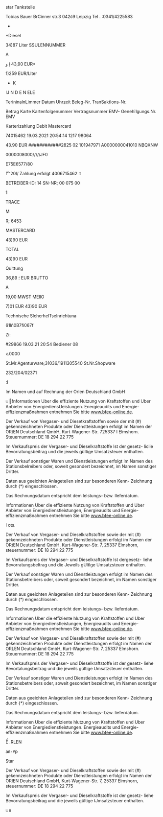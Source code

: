 star Tankstelle

Tobias Bauer
BrCinner str.3
042٥9  Leipzig
Tel . :0341/4225583

*
*Diesel

34)87  Liter  SSULENNUMMER

A

و  ị
43,90  EUR*

1)259  EUR/Llter

+  K

IJ  N  D  E  N ELE

TerininalnLimmer
Datum
Uhrzeit
Beleg-Nr.
TranSaktIons-Nr.

Betrag
Karte
Kartenfolgenummer
Vertragsnummer
EMV-
Genehĩlgungs.Nr.
EMV

Karterizahlung
Debit  Mastercard

74015462
19.03.2021
20:54:14
1217
98064

43.90  EUR
############2825
02
101947971
Α0000000041010
NBQXNW

0000008000/////JF0

E75E6577/80

ًا20^ًا/
Zahlung  erfolgt
4006715462
 ؛؛

BETREIBER-ID:
14  SN-NR;  00  075  00

1

TRACE

M

R;  6453

MASTERCARD

43)90  EUR

TOTAL

43)90  EUR

Quittung

؛
36,89  EUR  BRUTTO

A

19,00 MWST
MEllO

7)01  EUR
43)90  EUR

Technische  SlcherhelTselnrichtuna

61lň0B7fi067f

Zi:

#29866  19.03.21  20:54  Bediener  08

к.0000

St.Mr.Agenturware;31036/1911305540
St.Nr.Shopware

232/204/02371

ا؛

Im  Namen  und  auf  Rechnung  der
Orlen  Deutschland  GmbH

แ
!nformationen Uber die effiziente Nutzung von Kraftstoffen und Uber
Anbieter von EnergiediensUeistungen. Energieaudits und Energie-
effizienzmaßnahmen entnehmen Sie bitte www.bfee-online.de.

Der Verkauf von Vergaser- und Diesetkraftstoffen sowie der mit (#)
gekennzeichneten Produkte oder Dienstteistungen erfolgt im
Namen der ORtEN Deutschland QmbH, Kurt-Wagener-Str. 7ا
25337  Elmshorn.
Steuernummer:  DE  18  294 22  775

Im  Verkaufspreis der Vergaser- und  Dieselkraftstoffe Ist der gesetz-
liclie  Bevorratungsbeitrag  und  die  jeweils  gültige  Umsatzsteuer
enthalten.

Der  Verkauf  sonstiger  Waren  und  Dienstleistungen  erfolgt  Im
Namen  des  Stationsbelreibers oder,  soweit gesondert bezeichnet,
im  Namen  sonstiger Dritter.

Daten  aus  geeichten  Anlageteilen  sind  zur  besonderen  Kenn-
Zeichnung durch  (*)  eingeschlossen.

Das  Rechnungsdatum  entspricht dem  lelstungs- bzw.  lleferdatum.

Informationen  Uber die effiziente  Nutzung von  Kraftstoffen  und  Uber
Anbieter von  Energiedienstleistungen,  Energieaudits  und  Energie-
effizienzmaßnahmen  entnehmen  Sie  bitte  www.bfee-online.de.

I ots.

Der Verkauf von Vergaser-  und  Dieselkraftstoffen  sowie  der mit (#)
gekennzeichneten  Produkte  oder  Dienstleistungen  erfolgt  im
Namen  der  ORtEN  Deutschland  QmbH.  Kurt-Wagener-Str.  7,
25337  Elmshorn,
steuernummer:  DE  18  294  22 775

Im  Verkaufspreis  der Vergaser- und  Dieselkraftstoffe  Ist  dergesetz-
liehe  Bevorratungsbeltrag  und  die  Jeweils  gUltlge  Umsatzsteuer
enthalten.

Der  Verkauf  sonstiger  Waren  und  Dienstleistungen  erfolgt  im
Namen  des  Stationsbetreibers  oder,  soweit gesondert  bezeichnet,
im  Namen sonstiger Dritter.

Daten  aus  geeichten  Anlageteilen  sind  zur  besonderen  Kenn-
Zeichnung durch  (*)  eingeschlossen.

Das  Rechnungsdatum  entspricht dem  leistungs- bzw.  lieferdatum.

Informationen  Uber die  effiziente  hlutzung  von  Kraftstoffen  und  Uber
Anbieter von  Energiedienstleistungen,  Energieaudits  und  Energie-
effizienzmaßnahmen  entnehmen  Sie  bitte  www.bfee-online.de.

Der Verkauf von Vergaser- und Dieselkraftstoffen sowie der mit (#)
gekennzeichneten Produkte oder Dienstleistungen erfolgt im
Namen der ORLEN Deutschland GmbH, Kurt-Wagener-Str. 7,
25337 Elmshorn.
Steuernummer: DE 18 294 22 775

Im Verkaufspreis der Vergaser- und Dieselkraftstoffe ist der gesetz-
liehe Bevortalungsbeitrag und die jeweils gültige Umsatzsteuer
enthalten.

Der Verkauf sonstiger Waren und Dienstleistungen erfolgt im
Namen des Stationsbetreibers oder, soweit gesondert bezeichnet,
im Namen sonstiger Dritter.

Daten aus geeichten Anlageteilen sind zur besonderen Kenn-
Zeichnung durch {*) eingeschlossen.

Das Rechnungsdatum entspricht dem leistungs- bzw. lieferdatum.

Informationen Uber die effiziente hlutzung von Kraftstoffen und Uber
Anbieter von Energiedienstleistungen. Energieaudits und Energie-
effizienzmaßnahmen entnehmen Sie bitte www.bfee-online.de.

Ế .RLEN

ая٠٧р

Star

Der Verkauf von  Vergaser-  und  Dieselkraftstoffen  sowie  der mit  (#)
gekennzeichneten  Produkte  oder  Dienstleistungen  erfolgt  im
Namen  der  ORIEN  Deutschland  GmbH,  Kurt-Wagener-Str.  7,
25337  Elmshorn,
steuernummer:  DE  18  294 22  775

Im  Verkaufspreis der Vergaser-  und  Dieselkraftstoffe  ist der gesetz-
liehe  Bevorratungsbeilrag  und  die  jeweils  gültige  tJmsatzsteuer
enthalten.

แ
แ

